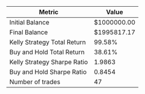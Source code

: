 | Metric | Value |
| --- | --- |
| Initial Balance | $1000000.00 |
| Final Balance | $1995817.17 |
| Kelly Strategy Total Return | 99.58% |
| Buy and Hold Total Return | 38.61% |
| Kelly Strategy Sharpe Ratio | 1.9863 |
| Buy and Hold Sharpe Ratio | 0.8454 |
| Number of trades | 47 |
